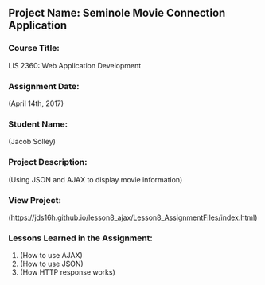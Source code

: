 ## Project Name:  Seminole Movie Connection Application

### Course Title:
LIS 2360:  Web Application Development

### Assignment Date:  
(April 14th, 2017)

### Student Name:  
(Jacob Solley)

### Project Description:
(Using JSON and AJAX to display movie information)

### View Project:
(https://jds16h.github.io/lesson8_ajax/Lesson8_AssignmentFiles/index.html)

### Lessons Learned in the Assignment:
1. (How to use AJAX)
2. (How to use JSON)
3. (How HTTP response works)
